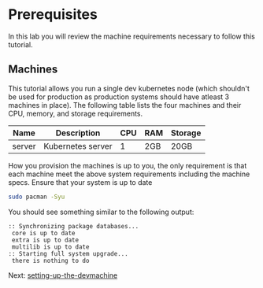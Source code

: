 # Prerequisites

In this lab you will review the machine requirements necessary to follow this tutorial.

## Machines

This tutorial allows you run a single dev kubernetes node (which shouldn't be used for production as production systems should have atleast 3 machines in place). The following table lists the four machines and their CPU, memory, and storage requirements.

| Name    | Description            | CPU | RAM   | Storage |
|---------|------------------------|-----|-------|---------|
| server  | Kubernetes server      | 1   | 2GB   | 20GB    |

How you provision the machines is up to you, the only requirement is that each machine meet the above system requirements including the machine specs.
Ensure that your system is up to date 
```bash
sudo pacman -Syu
```

You should see something similar to the following output:

```text
:: Synchronizing package databases...
 core is up to date
 extra is up to date
 multilib is up to date
:: Starting full system upgrade...
 there is nothing to do

```

Next: [setting-up-the-devmachine](02-devmachineossetup.md)

